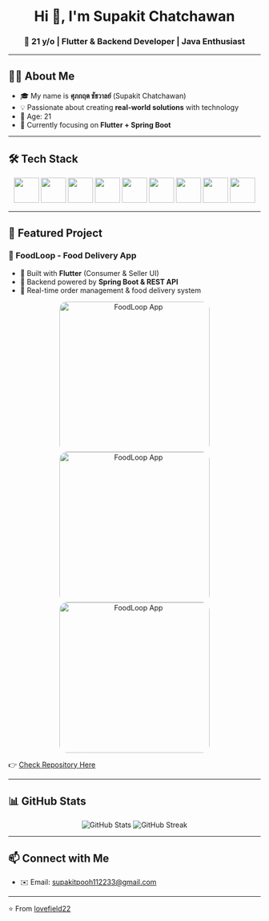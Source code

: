 <h1 align="center">Hi 👋, I'm Supakit Chatchawan</h1>
<h3 align="center">🚀 21 y/o | Flutter & Backend Developer | Java Enthusiast</h3>

---

## 👨‍💻 About Me
- 🎓 My name is **ศุภกฤต ชัชวาลย์** (Supakit Chatchawan)  
- 💡 Passionate about creating **real-world solutions** with technology  
- 🚀 Age: 21  
- 🌱 Currently focusing on **Flutter + Spring Boot**

---

## 🛠️ Tech Stack

<p align="center">
  <img src="https://cdn.jsdelivr.net/gh/devicons/devicon/icons/java/java-original.svg" width="50" height="50" />
  <img src="https://cdn.jsdelivr.net/gh/devicons/devicon/icons/html5/html5-original.svg" width="50" height="50" />
  <img src="https://cdn.jsdelivr.net/gh/devicons/devicon/icons/css3/css3-original.svg" width="50" height="50" />
  <img src="https://cdn.jsdelivr.net/gh/devicons/devicon/icons/javascript/javascript-original.svg" width="50" height="50" />
  <img src="https://cdn.jsdelivr.net/gh/devicons/devicon/icons/react/react-original.svg" width="50" height="50" />
  <img src="https://cdn.jsdelivr.net/gh/devicons/devicon/icons/flutter/flutter-original.svg" width="50" height="50" />
  <img src="https://cdn.jsdelivr.net/gh/devicons/devicon/icons/spring/spring-original.svg" width="50" height="50" />
  <img src="https://www.vectorlogo.zone/logos/getpostman/getpostman-icon.svg" width="50" height="50" />
  <img src="https://cdn.jsdelivr.net/gh/devicons/devicon/icons/git/git-original.svg" width="50" height="50" />
</p>

---

## 🌟 Featured Project

### 🍔 FoodLoop - Food Delivery App
- 📱 Built with **Flutter** (Consumer & Seller UI)  
- 🔗 Backend powered by **Spring Boot & REST API**  
- 🚚 Real-time order management & food delivery system  

<p align="center">
  <img src="images/foodloop.png" alt="FoodLoop App" width="300" style="border-radius:15px;"/>
  <img src="images/foodloop1.png" alt="FoodLoop App" width="300" style="border-radius:15px;"/>
  <img src="images/foodloop2.png" alt="FoodLoop App" width="300" style="border-radius:15px;"/>
</p>

👉 [Check Repository Here](https://github.com/lovefield22/FoodLoop-Flutter-Project)

---

## 📊 GitHub Stats

<p align="center">
  <img src="https://github-readme-stats.vercel.app/api?username=lovefield22&show_icons=true&theme=tokyonight" alt="GitHub Stats" />
  <img src="https://github-readme-streak-stats.herokuapp.com/?user=lovefield22&theme=tokyonight" alt="GitHub Streak" />
</p>

---

## 📫 Connect with Me
- ✉️ Email: supakitpooh112233@gmail.com


---

⭐️ From [lovefield22](https://github.com/lovefield22)
